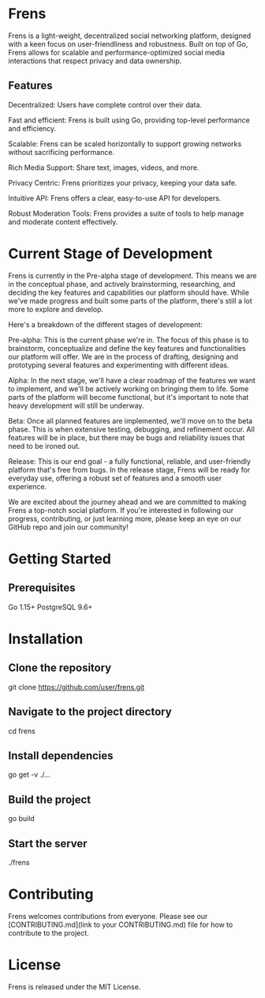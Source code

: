 # Frens
Frens is a light-weight, decentralized social networking platform, designed with a keen focus on user-friendliness and robustness. Built on top of Go, Frens allows for scalable and performance-optimized social media interactions that respect privacy and data ownership.

## Features
Decentralized: Users have complete control over their data.

Fast and efficient: Frens is built using Go, providing top-level performance and efficiency.

Scalable: Frens can be scaled horizontally to support growing networks without sacrificing performance.

Rich Media Support: Share text, images, videos, and more.

Privacy Centric: Frens prioritizes your privacy, keeping your data safe.

Intuitive API: Frens offers a clear, easy-to-use API for developers.

Robust Moderation Tools: Frens provides a suite of tools to help manage and moderate content effectively.


# Current Stage of Development
Frens is currently in the Pre-alpha stage of development. This means we are in the conceptual phase, and actively brainstorming, researching, and deciding the key features and capabilities our platform should have. While we've made progress and built some parts of the platform, there's still a lot more to explore and develop.

Here's a breakdown of the different stages of development:

Pre-alpha: This is the current phase we're in. The focus of this phase is to brainstorm, conceptualize and define the key features and functionalities our platform will offer. We are in the process of drafting, designing and prototyping several features and experimenting with different ideas.

Alpha: In the next stage, we'll have a clear roadmap of the features we want to implement, and we'll be actively working on bringing them to life. Some parts of the platform will become functional, but it's important to note that heavy development will still be underway.

Beta: Once all planned features are implemented, we'll move on to the beta phase. This is when extensive testing, debugging, and refinement occur. All features will be in place, but there may be bugs and reliability issues that need to be ironed out.

Release: This is our end goal - a fully functional, reliable, and user-friendly platform that's free from bugs. In the release stage, Frens will be ready for everyday use, offering a robust set of features and a smooth user experience.

We are excited about the journey ahead and we are committed to making Frens a top-notch social platform. If you're interested in following our progress, contributing, or just learning more, please keep an eye on our GitHub repo and join our community!

# Getting Started
## Prerequisites

Go 1.15+
PostgreSQL 9.6+

# Installation
## Clone the repository
git clone https://github.com/user/frens.git

## Navigate to the project directory
cd frens

## Install dependencies
go get -v ./...

## Build the project
go build

## Start the server
./frens

# Contributing
Frens welcomes contributions from everyone. Please see our [CONTRIBUTING.md](link to your CONTRIBUTING.md) file for how to contribute to the project.

# License
Frens is released under the MIT License.